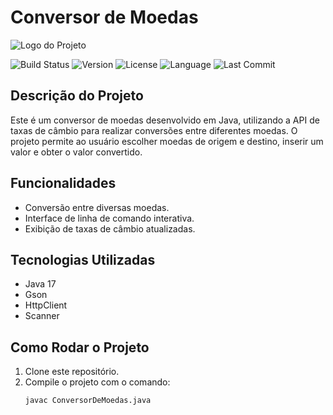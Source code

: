 # Conversor de Moedas

![Logo do Projeto](https://cdn1.gnarususercontent.com.br/6/421189/9d4c9ba6-5b7c-4339-8055-c30d0e57eb99.png)

![Build Status](https://img.shields.io/badge/build-passing-brightgreen)
![Version](https://img.shields.io/badge/version-1.0-blue)
![License](https://img.shields.io/badge/license-MIT-green)
![Language](https://img.shields.io/badge/language-Java-orange)
![Last Commit](https://img.shields.io/github/last-commit/seuusuario/conversor-de-moedas)

## Descrição do Projeto

Este é um conversor de moedas desenvolvido em Java, utilizando a API de taxas de câmbio para realizar conversões entre diferentes moedas. O projeto permite ao usuário escolher moedas de origem e destino, inserir um valor e obter o valor convertido.

## Funcionalidades

- Conversão entre diversas moedas.
- Interface de linha de comando interativa.
- Exibição de taxas de câmbio atualizadas.


## Tecnologias Utilizadas

- Java 17
- Gson
- HttpClient
- Scanner
## Como Rodar o Projeto

1. Clone este repositório.
2. Compile o projeto com o comando:
   ```bash
   javac ConversorDeMoedas.java

